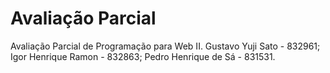 # Avaliação Parcial
Avaliação Parcial de Programação para Web II.
Gustavo Yuji Sato - 832961;
Igor Henrique Ramon - 832863;
Pedro Henrique de Sá - 831531.
